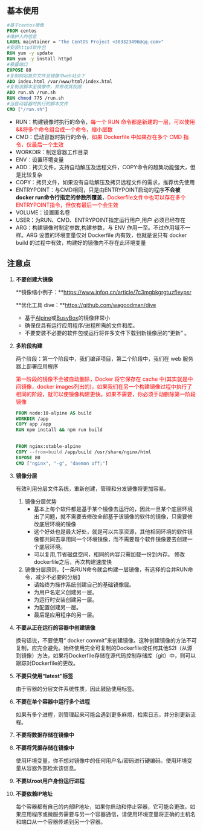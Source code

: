 ## 基本使用

```dockerfile
#基于centos镜像
FROM centos
#维护人的信息
LABEL maintainer = "The CentOS Project <303323496@qq.com>"
#安装httpd软件包
RUN yum -y update
RUN yum -y install httpd
#暴露端口
EXPOSE 80
#复制网站首页文件至镜像中web站点下
ADD index.html /var/www/html/index.html
#复制该脚本至镜像中，并修改其权限
ADD run.sh /run.sh
RUN chmod 775 /run.sh
#当启动容器时执行的脚本文件
CMD ["/run.sh"]
```

- RUN：构建镜像时执行的命令，<font color=red>每一个 RUN 命令都是新建的一层，可以使用&&将多个命令组合成一个命令，缩小层数</font>
- CMD：启动容器时执行的命令，<font color=red>如果 Dockerfile 中如果存在多个 CMD 指令，仅最后一个生效</font>
- WORKDIR：制定容器工作目录
- ENV：设置环境变量
- ADD：拷贝文件，支持自动解压及远程文件，COPY命令的超集功能强大，但是比较复杂
- COPY：拷贝文件，如果没有自动解压及拷贝远程文件的需求，推荐优先使用
- ENTRYPOINT：与CMD相同，只是由ENTRYPOINT启动的程序**不会被docker run命令行指定的参数所覆盖**，<font color=red>Dockerfile文件中也可以存在多个ENTRYPOINT指令，但仅有最后一个会生效</font>
- VOLUME：设置匿名卷
- USER：为RUN、CMD、ENTRYPOINT指定运行用户,用户 必须已经存在
- ARG：构建镜像时制定参数,构建参数，与 ENV 作用一至。不过作用域不一样。ARG 设置的环境变量仅对 Dockerfile 内有效，也就是说只有 docker build 的过程中有效，构建好的镜像内不存在此环境变量

## 注意点

1. **不要创建大镜像**

   **镜像缩小例子：**https://www.infoq.cn/article/7c3mgbkgrgtuzfleypsr

   **优化工具 dive：**https://github.com/wagoodman/dive

   - 基于[Alpine](https://hub.docker.com/_/alpine)或[BusyBox](https://hub.docker.com/_/busybox)的镜像非常小
   - 确保仅具有运行应用程序/进程所需的文件和库。
   - 不要安装不必要的软件包或运行将许多文件下载到新镜像层的“更新” 。

2. **多阶段构建**

   两个阶段：第一个阶段中，我们编译项目，第二个阶段中，我们在 web 服务器上部署应用程序

   <font color=red>第一阶段的镜像不会被自动删除，Docker 将它保存在 cache 中(其实就是中间镜像，docker images列出的)，如果我们在另一个构建镜像过程中执行了相同的阶段，就可以使镜像构建更快。如果不需要，你必须手动删除第一阶段镜像</font>

   ```dockerfile
   FROM node:10-alpine AS build
   WORKDIR /app
   COPY app /app
   RUN npm install && npm run build
    
   
   FROM nginx:stable-alpine
   COPY --from=build /app/build /usr/share/nginx/html
   EXPOSE 80
   CMD ["nginx", "-g", "daemon off;"]
   ```

3. **镜像分层**

   有效利用分层文件系统，重新创建，管理和分发镜像将更加容易。

   1. 镜像分层优势
      - 基本上每个软件都是基于某个镜像去运行的，因此一旦某个底层环境出了问题，就不需要去修改全部基于该镜像的软件的镜像，只需要修改底层环境的镜像
      - 这个好处也是最大好处，就是可以共享资源，其他相同环境的软件镜像都共同去享用同一个环境镜像，而不需要每个软件镜像要去创建一个底层环境。
      - 可以复用,节省磁盘空间，相同的内容只需加载一份到内存。 修改dockerfile之后，再次构建速度快
   2. 镜像分层原则。【一条RUN命令就会构建一层镜像，有选择的合并RUN命令，减少不必要的分层】
      - 请始终为操作系统创建自己的基础镜像层。
      - 为用户名定义创建另一层。
      - 为运行时安装创建另一层。
      - 为配置创建另一层。
      - 最后是应用程序的另一层。

4. **不要从正在运行的容器中创建镜像**

   换句话说，不要使用“ docker commit”来创建镜像。这种创建镜像的方法不可复制，应完全避免。始终使用完全可复制的Dockerfile或任何其他S2I（从源到镜像）方法，如果将Dockerfile存储在源代码控制存储库（git）中，则可以跟踪对Dockerfile的更改。

5. **不要只使用“latest”标签**

   由于容器的分层文件系统性质，因此鼓励使用标签。

6. **不要在单个容器中运行多个进程**

   如果有多个进程，则管理起来可能会遇到更多麻烦，检索日志，并分别更新流程。

7. **不要将数据存储在镜像中**

8. **不要将凭据存储在镜像中**

   使用环境变量，你不想对镜像中的任何用户名/密码进行硬编码。使用环境变量从容器外部检索该信息。

9. **不要以root用户身份运行进程**

10. **不要依赖IP地址**

    每个容器都有自己的内部IP地址，如果你启动和停止容器，它可能会更改。如果应用程序或微服务需要与另一个容器通信，请使用环境变量将正确的主机名和端口从一个容器传递到另一个容器。

